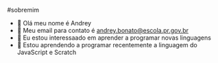 #sobremim
- 👋 Olá meu nome é Andrey
- 👀 Meu email para contato é andrey.bonato@escola.pr.gov.br
- 🌱 Eu estou interessaado em aprender a programar novas linguagens
- 💞️ Estou aprendendo a programar recentemente a linguagem do JavaScript e Scratch

